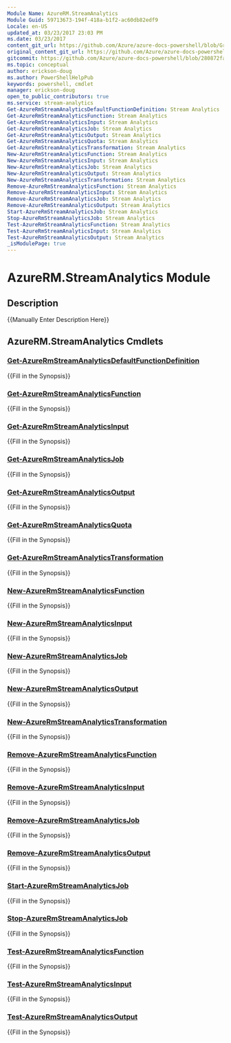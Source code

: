 ```yaml
---
Module Name: AzureRM.StreamAnalytics
Module Guid: 59713673-194f-418a-b1f2-ac60db82edf9
Locale: en-US
updated_at: 03/23/2017 23:03 PM
ms.date: 03/23/2017
content_git_url: https://github.com/Azure/azure-docs-powershell/blob/Graham71298/azureps-cmdlets-docs/ResourceManager/AzureRM.StreamAnalytics/v1.0.4.3/AzureRM.StreamAnalytics.md
original_content_git_url: https://github.com/Azure/azure-docs-powershell/blob/Graham71298/azureps-cmdlets-docs/ResourceManager/AzureRM.StreamAnalytics/v1.0.4.3/AzureRM.StreamAnalytics.md
gitcommit: https://github.com/Azure/azure-docs-powershell/blob/280872fa529e03be2466fa2252957a2060a9dfe4
ms.topic: conceptual
author: erickson-doug
ms.author: PowerShellHelpPub
keywords: powershell, cmdlet
manager: erickson-doug
open_to_public_contributors: true
ms.service: stream-analytics
Get-AzureRmStreamAnalyticsDefaultFunctionDefinition: Stream Analytics
Get-AzureRmStreamAnalyticsFunction: Stream Analytics
Get-AzureRmStreamAnalyticsInput: Stream Analytics
Get-AzureRmStreamAnalyticsJob: Stream Analytics
Get-AzureRmStreamAnalyticsOutput: Stream Analytics
Get-AzureRmStreamAnalyticsQuota: Stream Analytics
Get-AzureRmStreamAnalyticsTransformation: Stream Analytics
New-AzureRmStreamAnalyticsFunction: Stream Analytics
New-AzureRmStreamAnalyticsInput: Stream Analytics
New-AzureRmStreamAnalyticsJob: Stream Analytics
New-AzureRmStreamAnalyticsOutput: Stream Analytics
New-AzureRmStreamAnalyticsTransformation: Stream Analytics
Remove-AzureRmStreamAnalyticsFunction: Stream Analytics
Remove-AzureRmStreamAnalyticsInput: Stream Analytics
Remove-AzureRmStreamAnalyticsJob: Stream Analytics
Remove-AzureRmStreamAnalyticsOutput: Stream Analytics
Start-AzureRmStreamAnalyticsJob: Stream Analytics
Stop-AzureRmStreamAnalyticsJob: Stream Analytics
Test-AzureRmStreamAnalyticsFunction: Stream Analytics
Test-AzureRmStreamAnalyticsInput: Stream Analytics
Test-AzureRmStreamAnalyticsOutput: Stream Analytics
_isModulePage: true
---
```


# AzureRM.StreamAnalytics Module
## Description
{{Manually Enter Description Here}}

## AzureRM.StreamAnalytics Cmdlets
### [Get-AzureRmStreamAnalyticsDefaultFunctionDefinition](Get-AzureRmStreamAnalyticsDefaultFunctionDefinition.md)
{{Fill in the Synopsis}}

### [Get-AzureRmStreamAnalyticsFunction](Get-AzureRmStreamAnalyticsFunction.md)
{{Fill in the Synopsis}}

### [Get-AzureRmStreamAnalyticsInput](Get-AzureRmStreamAnalyticsInput.md)
{{Fill in the Synopsis}}

### [Get-AzureRmStreamAnalyticsJob](Get-AzureRmStreamAnalyticsJob.md)
{{Fill in the Synopsis}}

### [Get-AzureRmStreamAnalyticsOutput](Get-AzureRmStreamAnalyticsOutput.md)
{{Fill in the Synopsis}}

### [Get-AzureRmStreamAnalyticsQuota](Get-AzureRmStreamAnalyticsQuota.md)
{{Fill in the Synopsis}}

### [Get-AzureRmStreamAnalyticsTransformation](Get-AzureRmStreamAnalyticsTransformation.md)
{{Fill in the Synopsis}}

### [New-AzureRmStreamAnalyticsFunction](New-AzureRmStreamAnalyticsFunction.md)
{{Fill in the Synopsis}}

### [New-AzureRmStreamAnalyticsInput](New-AzureRmStreamAnalyticsInput.md)
{{Fill in the Synopsis}}

### [New-AzureRmStreamAnalyticsJob](New-AzureRmStreamAnalyticsJob.md)
{{Fill in the Synopsis}}

### [New-AzureRmStreamAnalyticsOutput](New-AzureRmStreamAnalyticsOutput.md)
{{Fill in the Synopsis}}

### [New-AzureRmStreamAnalyticsTransformation](New-AzureRmStreamAnalyticsTransformation.md)
{{Fill in the Synopsis}}

### [Remove-AzureRmStreamAnalyticsFunction](Remove-AzureRmStreamAnalyticsFunction.md)
{{Fill in the Synopsis}}

### [Remove-AzureRmStreamAnalyticsInput](Remove-AzureRmStreamAnalyticsInput.md)
{{Fill in the Synopsis}}

### [Remove-AzureRmStreamAnalyticsJob](Remove-AzureRmStreamAnalyticsJob.md)
{{Fill in the Synopsis}}

### [Remove-AzureRmStreamAnalyticsOutput](Remove-AzureRmStreamAnalyticsOutput.md)
{{Fill in the Synopsis}}

### [Start-AzureRmStreamAnalyticsJob](Start-AzureRmStreamAnalyticsJob.md)
{{Fill in the Synopsis}}

### [Stop-AzureRmStreamAnalyticsJob](Stop-AzureRmStreamAnalyticsJob.md)
{{Fill in the Synopsis}}

### [Test-AzureRmStreamAnalyticsFunction](Test-AzureRmStreamAnalyticsFunction.md)
{{Fill in the Synopsis}}

### [Test-AzureRmStreamAnalyticsInput](Test-AzureRmStreamAnalyticsInput.md)
{{Fill in the Synopsis}}

### [Test-AzureRmStreamAnalyticsOutput](Test-AzureRmStreamAnalyticsOutput.md)
{{Fill in the Synopsis}}

